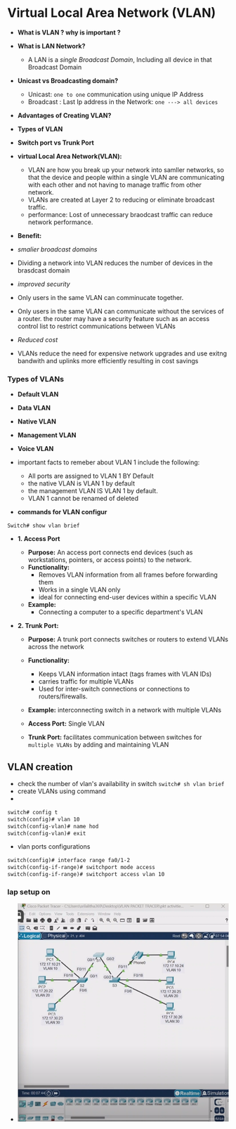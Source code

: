 # Virtual Local Area Network (VLAN) 

* **What is VLAN ? why is important ?** 
* **What is LAN Network?**
    * A LAN is a *single Broadcast Domain*, Including all device in that Broadcast Domain
  
* **Unicast vs Broadcasting domain?**
    * Unicast:  `one to one` communication using unique IP Address
    * Broadcast : Last Ip address in the Network: `one ---> all devices`
* **Advantages of Creating VLAN?**
* **Types of VLAN**
* **Switch port vs Trunk Port**



* **virtual Local Area Network(VLAN):**
  * VLAN are how you break up your network into samller networks, so that the device and people within a single VLAN are communicating with each other and not having to manage traffic from other network.
  * VLANs are created at Layer 2 to reducing or eliminate broadcast traffic.
  * performance: Lost of unnecessary braodcast traffic can reduce network performance.


* **Benefit:**
* *smalier broadcast domains*
* Dividing a network into VLAN reduces the number of devices in the brasdcast domain
* *improved security*
* Only users in the same VLAN can comminucate together.
* Only users in the same VLAN can communicate without the services of a router. the router may have a security feature such as an access control list to restrict communications between VLANs
* *Reduced cost*
* VLANs reduce the need for expensive network upgrades and use exitng bandwith and uplinks more efficiently resulting in cost savings


### Types of VLANs
  * **Default VLAN**
  * **Data VLAN**
  * **Native VLAN**
  * **Management VLAN**
  * **Voice VLAN**

* important facts to remeber about VLAN 1 include the following:
  * All ports are assigned to VLAN 1 BY Default
  * the native VLAN is VLAN 1 by default
  * the management VLAN IS VLAN 1 by default.
  * VLAN 1 cannot be renamed of deleted


* **commands for VLAN configur**

```
Switch# show vlan brief 
```

* **1. Access Port**

  * **Purpose:** An access port connects end devices (such as workstations, pointers, or access points) to the network.
  * **Functionality:** 
      * Removes VLAN information from all frames before forwarding them 
      * Works in a single VLAN only 
      * ideal for connecting end-user devices within a specific VLAN 
  * **Example:**
      * Connecting a computer to a specific department's VLAN 
* **2. Trunk Port:**
  * **Purpose:** A trunk port connects switches or routers to extend VLANs across the network 
  * **Functionality:** 
      * Keeps VLAN information intact (tags frames with VLAN IDs)
      * carries traffic for multiple VLANs
      * Used for inter-switch connections or connections to routers/firewalls.
  * **Example:** interconnecting switch in a network with multiple VLANs
  

  * **Access Port:** Single VLAN
  * **Trunk Port:** facilitates communication between switches for `multiple VLANs` by adding and maintaining VLAN



## VLAN creation 

* check the number of vlan's availability in switch `switch# sh vlan brief`
* create VLANs using command 
* 
```
switch# config t
switch(config)# vlan 10
switch(config-vlan)# name hod
switch(config-vlan)# exit
```

* vlan ports configurations 

```
switch(config)# interface range fa0/1-2
switch(config-if-range)# switchport mode access
switch(config-if-range)# switchport access vlan 10

```

### lap setup on 

* ![Preview](./images/ccna-04.png)